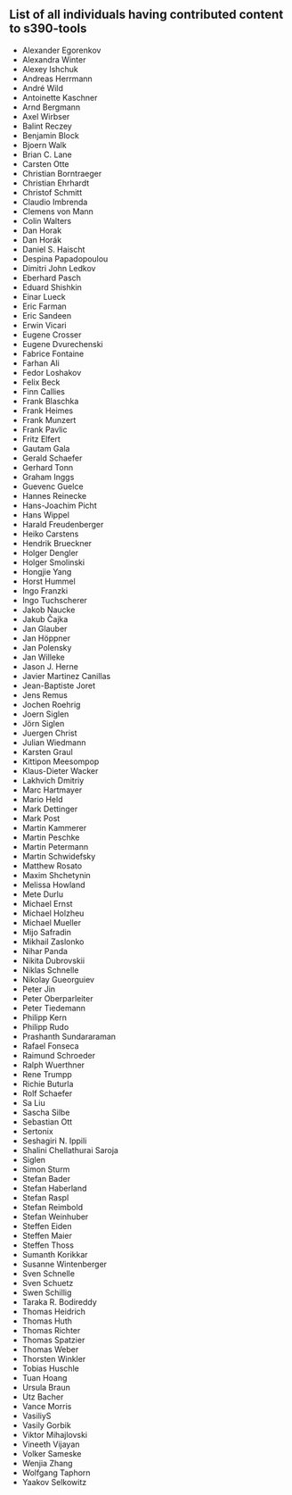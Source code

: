 List of all individuals having contributed content to s390-tools
----------------------------------------------------------------

- Alexander Egorenkov
- Alexandra Winter
- Alexey Ishchuk
- Andreas Herrmann
- André Wild
- Antoinette Kaschner
- Arnd Bergmann
- Axel Wirbser
- Balint Reczey
- Benjamin Block
- Bjoern Walk
- Brian C. Lane
- Carsten Otte
- Christian Borntraeger
- Christian Ehrhardt
- Christof Schmitt
- Claudio Imbrenda
- Clemens von Mann
- Colin Walters
- Dan Horak
- Dan Horák
- Daniel S. Haischt
- Despina Papadopoulou
- Dimitri John Ledkov
- Eberhard Pasch
- Eduard Shishkin
- Einar Lueck
- Eric Farman
- Eric Sandeen
- Erwin Vicari
- Eugene Crosser
- Eugene Dvurechenski
- Fabrice Fontaine
- Farhan Ali
- Fedor Loshakov
- Felix Beck
- Finn Callies
- Frank Blaschka
- Frank Heimes
- Frank Munzert
- Frank Pavlic
- Fritz Elfert
- Gautam Gala
- Gerald Schaefer
- Gerhard Tonn
- Graham Inggs
- Guevenc Guelce
- Hannes Reinecke
- Hans-Joachim Picht
- Hans Wippel
- Harald Freudenberger
- Heiko Carstens
- Hendrik Brueckner
- Holger Dengler
- Holger Smolinski
- Hongjie Yang
- Horst Hummel
- Ingo Franzki
- Ingo Tuchscherer
- Jakob Naucke
- Jakub Čajka
- Jan Glauber
- Jan Höppner
- Jan Polensky
- Jan Willeke
- Jason J. Herne
- Javier Martinez Canillas
- Jean-Baptiste Joret
- Jens Remus
- Jochen Roehrig
- Joern Siglen
- Jörn Siglen
- Juergen Christ
- Julian Wiedmann
- Karsten Graul
- Kittipon Meesompop
- Klaus-Dieter Wacker
- Lakhvich Dmitriy
- Marc Hartmayer
- Mario Held
- Mark Dettinger
- Mark Post
- Martin Kammerer
- Martin Peschke
- Martin Petermann
- Martin Schwidefsky
- Matthew Rosato
- Maxim Shchetynin
- Melissa Howland
- Mete Durlu
- Michael Ernst
- Michael Holzheu
- Michael Mueller
- Mijo Safradin
- Mikhail Zaslonko
- Nihar Panda
- Nikita Dubrovskii
- Niklas Schnelle
- Nikolay Gueorguiev
- Peter Jin
- Peter Oberparleiter
- Peter Tiedemann
- Philipp Kern
- Philipp Rudo
- Prashanth Sundararaman
- Rafael Fonseca
- Raimund Schroeder
- Ralph Wuerthner
- Rene Trumpp
- Richie Buturla
- Rolf Schaefer
- Sa Liu
- Sascha Silbe
- Sebastian Ott
- Sertonix
- Seshagiri N. Ippili
- Shalini Chellathurai Saroja
- Siglen
- Simon Sturm
- Stefan Bader
- Stefan Haberland
- Stefan Raspl
- Stefan Reimbold
- Stefan Weinhuber
- Steffen Eiden
- Steffen Maier
- Steffen Thoss
- Sumanth Korikkar
- Susanne Wintenberger
- Sven Schnelle
- Sven Schuetz
- Swen Schillig
- Taraka R. Bodireddy
- Thomas Heidrich
- Thomas Huth
- Thomas Richter
- Thomas Spatzier
- Thomas Weber
- Thorsten Winkler
- Tobias Huschle
- Tuan Hoang
- Ursula Braun
- Utz Bacher
- Vance Morris
- VasiliyS
- Vasily Gorbik
- Viktor Mihajlovski
- Vineeth Vijayan
- Volker Sameske
- Wenjia Zhang
- Wolfgang Taphorn
- Yaakov Selkowitz
